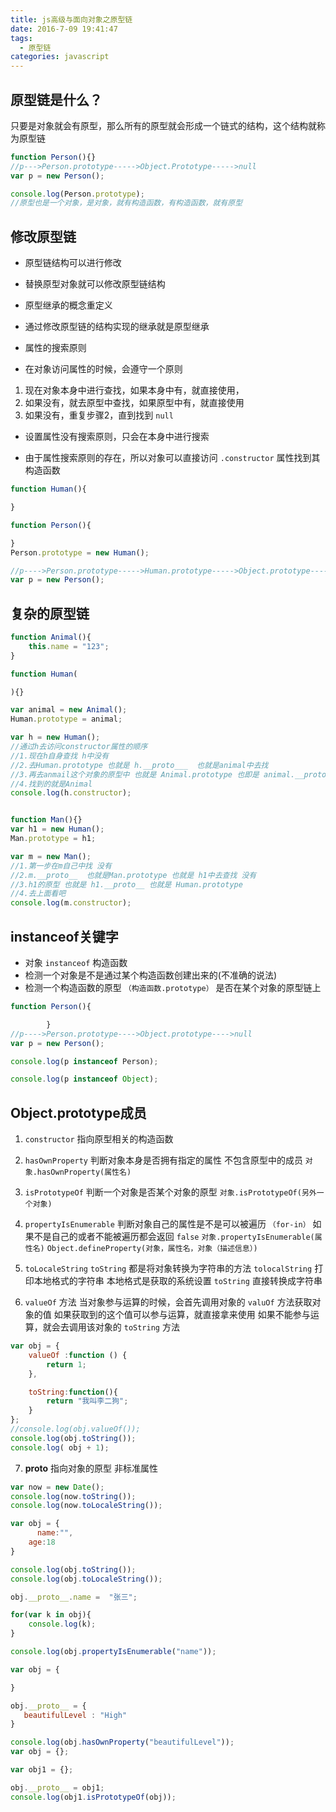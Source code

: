 ```yaml
---
title: js高级与面向对象之原型链
date: 2016-7-09 19:41:47
tags:
  - 原型链
categories: javascript
---
```


## 原型链是什么？

只要是对象就会有原型，那么所有的原型就会形成一个链式的结构，这个结构就称为原型链

<!-- more -->

```js
function Person(){}
//p--->Person.prototype----->Object.Prototype----->null
var p = new Person();

console.log(Person.prototype);
//原型也是一个对象，是对象，就有构造函数，有构造函数，就有原型
```

## 修改原型链

* 原型链结构可以进行修改
* 替换原型对象就可以修改原型链结构

* 原型继承的概念重定义
* 通过修改原型链的结构实现的继承就是原型继承

* 属性的搜索原则
* 在对象访问属性的时候，会遵守一个原则
1. 现在对象本身中进行查找，如果本身中有，就直接使用，
2. 如果没有，就去原型中查找，如果原型中有，就直接使用
3. 如果没有，重复步骤2，直到找到 `null`

* 设置属性没有搜索原则，只会在本身中进行搜索

* 由于属性搜索原则的存在，所以对象可以直接访问 `.constructor` 属性找到其构造函数

```js
function Human(){

}

function Person(){

}
Person.prototype = new Human();

//p---->Person.prototype----->Human.prototype----->Object.prototype----->null
var p = new Person();
```

## 复杂的原型链

```js
function Animal(){
    this.name = "123";
}

function Human(

){}

var animal = new Animal();
Human.prototype = animal;

var h = new Human();
//通过h去访问constructor属性的顺序
//1.现在h自身查找 h中没有
//2.去Human.prototype 也就是 h.__proto___  也就是animal中去找
//3.再去anmail这个对象的原型中 也就是 Animal.prototype 也即是 animal.__proto__ 中去找
//4.找到的就是Animal
console.log(h.constructor);


function Man(){}
var h1 = new Human();
Man.prototype = h1;

var m = new Man();
//1.第一步在m自己中找 没有
//2.m.__proto__  也就是Man.prototype 也就是 h1中去查找 没有
//3.h1的原型 也就是 h1.__proto__ 也就是 Human.prototype
//4.去上面看吧
console.log(m.constructor);

```

## instanceof关键字

* 对象 `instanceof` 构造函数
* 检测一个对象是不是通过某个构造函数创建出来的(不准确的说法)
* 检测一个构造函数的原型 `（构造函数.prototype）` 是否在某个对象的原型链上

```js
function Person(){

        }
//p---->Person.prototype---->Object.prototype---->null
var p = new Person();

console.log(p instanceof Person);

console.log(p instanceof Object);
```

## Object.prototype成员

1.  `constructor`  指向原型相关的构造函数
2.  `hasOwnProperty` 判断对象本身是否拥有指定的属性  不包含原型中的成员
	`对象.hasOwnProperty(属性名)`
3.  `isPrototypeOf` 判断一个对象是否某个对象的原型
	`对象.isPrototypeOf(另外一个对象)`
4.  `propertyIsEnumerable`  判断对象自己的属性是不是可以被遍历 `（for-in）` 如果不是自己的或者不能被遍历都会返回 `false`
	`对象.propertyIsEnumerable(属性名)`
	`Object.defineProperty(对象，属性名，对象（描述信息）)`

5.  `toLocaleString`  `toString`   都是将对象转换为字符串的方法
	`tolocalString` 打印本地格式的字符串  本地格式是获取的系统设置
	`toString` 直接转换成字符串
6.  `valueOf` 方法
	当对象参与运算的时候，会首先调用对象的 `valuOf` 方法获取对象的值
	如果获取到的这个值可以参与运算，就直接拿来使用
	如果不能参与运算，就会去调用该对象的 `toString` 方法

```js
var obj = {
    valueOf :function () {
        return 1;
    },

    toString:function(){
        return "我叫李二狗";
    }
};
//console.log(obj.valueOf());
console.log(obj.toString());
console.log( obj + 1);
```

7. __proto__  指向对象的原型  非标准属性

```js
var now = new Date();
console.log(now.toString());
console.log(now.toLocaleString());

var obj = {
      name:"",
    age:18
}

console.log(obj.toString());
console.log(obj.toLocaleString());

obj.__proto__.name =  "张三";

for(var k in obj){
    console.log(k);
}

console.log(obj.propertyIsEnumerable("name"));

var obj = {

}

obj.__proto__ = {
   beautifulLevel : "High"
}

console.log(obj.hasOwnProperty("beautifulLevel"));
var obj = {};

var obj1 = {};

obj.__proto__ = obj1;
console.log(obj1.isPrototypeOf(obj));
```
